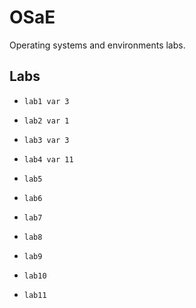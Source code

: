 # OSaE

Operating systems and environments labs.

## Labs

* `lab1 var 3`

* `lab2 var 1`

* `lab3 var 3`

* `lab4 var 11`

* `lab5`

* `lab6`

* `lab7`

* `lab8`

* `lab9`

* `lab10`

* `lab11`
